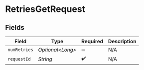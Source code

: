 # RetriesGetRequest


## Fields

| Field              | Type               | Required           | Description        |
| ------------------ | ------------------ | ------------------ | ------------------ |
| `numRetries`       | *Optional\<Long>*  | :heavy_minus_sign: | N/A                |
| `requestId`        | *String*           | :heavy_check_mark: | N/A                |